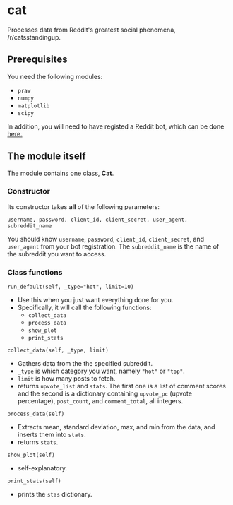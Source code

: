 # cat
Processes data from Reddit's greatest social phenomena, /r/catsstandingup.

## Prerequisites

You need the following modules:
* `praw`
* `numpy`
* `matplotlib`
* `scipy`

In addition, you will need to have registed a Reddit bot, which can be done [here.](https://praw.readthedocs.io/en/latest/getting_started/authentication.html)

## The module itself

The module contains one class, **Cat**.

### Constructor
Its constructor takes **all** of the following parameters:

`username, password, client_id, client_secret, user_agent, subreddit_name`

You should know `username`, `password`, `client_id`, `client_secret`, and `user_agent` from your bot registration. The `subreddit_name` is the name of the subreddit you want to access.

### Class functions

`run_default(self, _type="hot", limit=10)`
* Use this when you just want everything done for you.
* Specifically, it will call the following functions:
    * `collect_data`
    * `process_data`
    * `show_plot`
    * `print_stats`

`collect_data(self, _type, limit)`
* Gathers data from the the specified subreddit.
* `_type` is which category you want, namely `"hot"` or `"top"`.
* `limit` is how many posts to fetch.
* returns `upvote_list` and `stats`. The first one is a list of comment scores and the second is a dictionary containing `upvote_pc` (upvote percentage), `post_count`, and `comment_total`, all integers.

`process_data(self)`
* Extracts mean, standard deviation, max, and min from the data, and inserts them into `stats`.
* returns `stats`.

`show_plot(self)`
* self-explanatory.

`print_stats(self)`
* prints the `stas` dictionary.